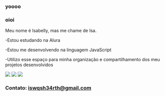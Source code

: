 ### yoooo
### oioi

Meu nome é Isabelly, mas me chame de Isa.

-Estou estudando na Alura

-Estou me desenvolvendo na linguagem JavaScript

-Utilizo esse espaço para minha organização e compartilhamento dos meu projetos desenvolvidos

![](https://media.tenor.com/7RoKGSkAV7oAAAAM/larry-johnson-sal-fisher.gif)
![](https://media.tenor.com/_Gs5V-Cp4cwAAAAM/pennywise-britney-spears.gif)
![](https://media.tenor.com/zQkinrTv1BAAAAAM/fnaf.gif)

### Contato: iswqsh34rth@gmail.com

